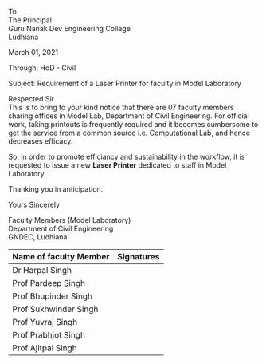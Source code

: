
To  
The Principal  
Guru Nanak Dev Engineering College  
Ludhiana  

March 01, 2021  

Through: HoD - Civil 

Subject: Requirement of a Laser Printer for faculty in Model Laboratory  

Respected Sir  
This is to bring to your kind notice that there are 07 faculty members sharing offices in 
Model Lab, Department of Civil Engineering. For official work, taking printouts is frequently required
and it becomes cumbersome to get the service from a common source i.e. Computational Lab, and hence 
decreases efficacy.  

So, in order to promote efficiancy and sustainability in the workflow, it is requested to issue a new **Laser Printer**
dedicated to staff in Model Laboratory.  

Thanking you in anticipation.  

Yours Sincerely  

Faculty Members (Model Laboratory)   
Department of Civil Engineering   
GNDEC, Ludhiana

| Name of faculty Member | Signatures |
| --- | --- |
| Dr Harpal Singh | |
| Prof Pardeep Singh | |
| Prof Bhupinder Singh | |
| Prof Sukhwinder Singh | |
| Prof Yuvraj Singh | |
| Prof Prabhjot Singh  | |
| Prof Ajitpal Singh | |
